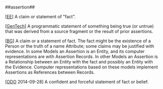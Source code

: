 ##assertion##

\[[EE](SOURCES.md#EE)\] A claim or statement of "fact".

\[[GenTech](SOURCES.md#GenTech)\] A programmatic statement of something being true (or untrue) that was derived from a source fragment or the result of prior assertions.

\[[BG](SOURCES.md#BG)\] A claim or a statement of fact. The fact might be the existence of a Person or the truth of a name Attribute; some claims may be justified with evidence. In some Models an Assertion is an Entity, and its computer representations are with Assertion Records. In other Models an Assertion is a Relationship between an Entity with the fact and possibly an Entity with the Evidence. Computer representations based on these models implement Assertions as References between Records.

\[[ODO](http://www.oxforddictionaries.com/definition/english/assertion) 2014-09-28\] A confident and forceful statement of fact or belief.
